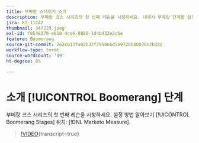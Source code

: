 ```yaml
---
title: 부메랑 스테이지 소개
description: 부메랑 코스 시리즈의 첫 번째 레슨을 시청하세요. 내에서 부메랑 단계를 설정하는 방법 알아보기 [!DNL Marketo Measure].
jira: KT-11242
thumbnail: 347229.jpeg
exl-id: f8548370-e810-4ce6-8088-1d4b433e2c6e
feature: Boomerang
source-git-commit: 262cb13fa02b32f7918ebd569720b80078c2b28d
workflow-type: tm+mt
source-wordcount: '39'
ht-degree: 0%

---
```


# 소개 [!UICONTROL Boomerang] 단계

부메랑 코스 시리즈의 첫 번째 레슨을 시청하세요. 설정 방법 알아보기 [!UICONTROL Boomerang Stages] 위치: [!DNL Marketo Measure].

>[!VIDEO](https://video.tv.adobe.com/v/347229/?learn=on){transcript=true}
